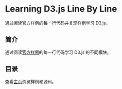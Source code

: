 # Learning D3.js Line By Line
通过阅读官方样例的每一行代码并复现样例学习 D3.js。
## 简介
通过阅读[官方样例](https://observablehq.com/@d3)的每一行代码学习 D3.js 的不同模块。

## 目录
查看[主页](https://benbinbin.github.io/d3-learning/index.html)浏览样例和源码。